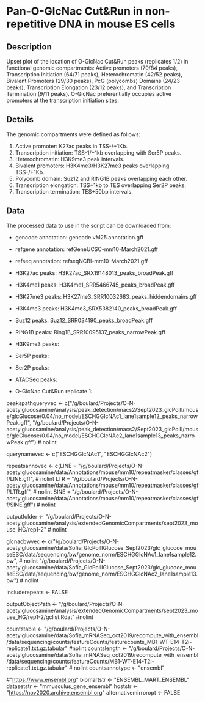 # Pan-O-GlcNac Cut&Run in non-repetitive DNA in mouse ES cells

## Description

Upset plot of the location of O-GlcNac Cut&Run peaks (replicates 1/2) in functional genomic compartments: Active promoters (79/84 peaks), Transcription Initiation (64/71 peaks), Heterochromatin (42/52 peaks), Bivalent Promoters (29/30 peaks), PcG (polycombs) Domains (24/23 peaks), Transcription Elongation (23/12 peaks), and Transcription Termination (9/11 peaks). O-GlcNac preferentially occupies active promoters at the transcription initiation sites.

## Details

The genomic compartments were defined as follows:

1) Active promoter: K27ac peaks in TSS-/+1Kb.
2) Transcription initiation: TSS-1/+1kb overlapping with Ser5P peaks.
3) Heterochromatin: H3K9me3 peak intervals.
4) Bivalent promoters: H3K4me3/H3K27me3 peaks overlapping TSS-/+1Kb. 
5) Polycomb domain: Suz12 and RING1B peaks overlapping each other.
6) Transcription elongation: TSS+1kb to TES overlapping Ser2P peaks.
7) Transcription termination: TES+50bp intervals.

## Data

The processed data to use in the script can be downloaded from:

- gencode annotation: gencode.vM25.annotation.gff
- refgene annotation: refGeneUCSC-mm10-March2021.gff
- refseq annotation: refseqNCBI-mm10-March2021.gff
- H3K27ac peaks: H3K27ac_SRX19148013_peaks_broadPeak.gff
- H3K4me1 peaks: H3K4me1_SRR5466745_peaks_broadPeak.gff
- H3K27me3 peaks: H3K27me3_SRR10032683_peaks_hiddendomains.gff
- H3K4me3 peaks: H3K4me3_SRX5382140_peaks_broadPeak.gff
- Suz12 peaks: Suz12_SRR034190_peaks_broadPeak.gff
- RING1B peaks: Ring1B_SRR10095137_peaks_narrowPeak.gff
- H3K9me3 peaks:
- Ser5P peaks: 
- Ser2P peaks:
- ATACSeq peaks:


- O-GlcNac Cut&Run replicate 1:






peakspathqueryvec <- c("/g/boulard/Projects/O-N-acetylglucosamine/analysis/peak_detection/macs2/Sept2023_glcPolII/mouse/glcGlucose/0.04/no_model/ESCHGGlcNAc1_lane1sample12_peaks_narrowPeak.gff",
"/g/boulard/Projects/O-N-acetylglucosamine/analysis/peak_detection/macs2/Sept2023_glcPolII/mouse/glcGlucose/0.04/no_model/ESCHGGlcNAc2_lane1sample13_peaks_narrowPeak.gff") # nolint

querynamevec <- c("ESCHGGlcNAc1", "ESCHGGlcNAc2")

repeatsannovec <- c(LINE = "/g/boulard/Projects/O-N-acetylglucosamine/data/Annotations/mouse/mm10/repeatmasker/classes/gff/LINE.gff",  # nolint
        LTR = "/g/boulard/Projects/O-N-acetylglucosamine/data/Annotations/mouse/mm10/repeatmasker/classes/gff/LTR.gff",  # nolint
        SINE = "/g/boulard/Projects/O-N-acetylglucosamine/data/Annotations/mouse/mm10/repeatmasker/classes/gff/SINE.gff") # nolint

outputfolder <- "/g/boulard/Projects/O-N-acetylglucosamine/analysis/extendedGenomicCompartments/sept2023_mouse_HG/rep1-2" # nolint

glcnacbwvec <- c("/g/boulard/Projects/O-N-acetylglucosamine/data/Sofia_GlcPolIIGlucose_Sept2023/glc_glucoce_mouseESC/data/sequencing/bw/genome_norm/ESCHGGlcNAc1_lane1sample12.bw", # nolint
"/g/boulard/Projects/O-N-acetylglucosamine/data/Sofia_GlcPolIIGlucose_Sept2023/glc_glucoce_mouseESC/data/sequencing/bw/genome_norm/ESCHGGlcNAc2_lane1sample13.bw") # nolint

includerepeats <- FALSE

outputObjectPath <- "/g/boulard/Projects/O-N-acetylglucosamine/analysis/extendedGenomicCompartments/sept2023_mouse_HG/rep1-2/gclist.Rdat" #nolint

countstable <- "/g/boulard/Projects/O-N-acetylglucosamine/data/Sofia_mRNASeq_oct2019/recompute_with_ensembl/data/sequencing/counts/featureCounts/featurecounts_MB1-WT-E14-T2i-replicate1.txt.gz.tabular" #nolint
countslength <- "/g/boulard/Projects/O-N-acetylglucosamine/data/Sofia_mRNASeq_oct2019/recompute_with_ensembl/data/sequencing/counts/featureCounts/MB1-WT-E14-T2i-replicate1.txt.gz.tabular" # nolint
countsannotype <- "ensembl"

#"https://www.ensembl.org"
biomartstr <- "ENSEMBL_MART_ENSEMBL"
datasetstr <- "mmusculus_gene_ensembl"
hoststr <- "https://nov2020.archive.ensembl.org"
alternativemirroropt <- FALSE


